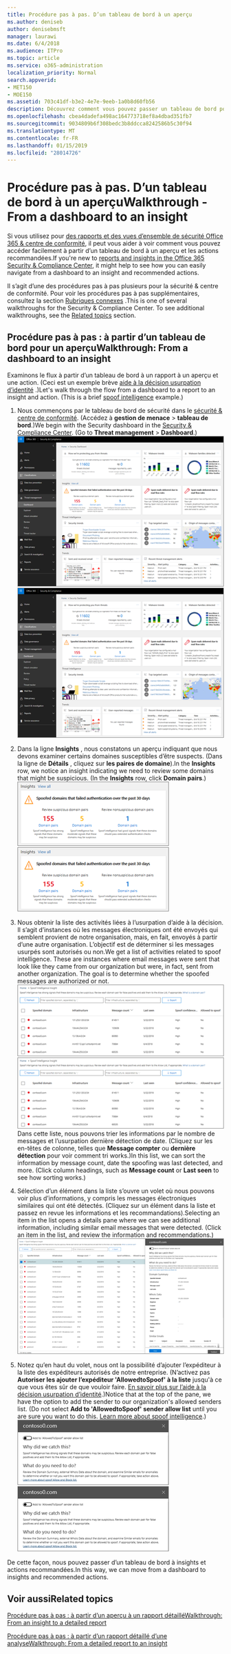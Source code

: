 ```yaml
---
title: Procédure pas à pas. D’un tableau de bord à un aperçu
ms.author: deniseb
author: denisebmsft
manager: laurawi
ms.date: 6/4/2018
ms.audience: ITPro
ms.topic: article
ms.service: o365-administration
localization_priority: Normal
search.appverid:
- MET150
- MOE150
ms.assetid: 703c41df-b3e2-4e7e-9eeb-1a0b8d60fb56
description: Découvrez comment vous pouvez passer un tableau de bord pour un aperçu des actions recommandées dans la sécurité &amp; centre de conformité.
ms.openlocfilehash: cbea4dadefa498ac164773718ef8a4dbad351fb7
ms.sourcegitcommit: 9034809b6f308bedc3b8ddcca8242586b5c30f94
ms.translationtype: MT
ms.contentlocale: fr-FR
ms.lasthandoff: 01/15/2019
ms.locfileid: "28014726"
---
```

# <a name="walkthrough---from-a-dashboard-to-an-insight"></a><span data-ttu-id="4149e-103">Procédure pas à pas. D’un tableau de bord à un aperçu</span><span class="sxs-lookup"><span data-stu-id="4149e-103">Walkthrough - From a dashboard to an insight</span></span>

<span data-ttu-id="4149e-104">Si vous utilisez pour [des rapports et des vues d’ensemble de sécurité Office 365 &amp; centre de conformité](reports-and-insights-in-security-and-compliance.md), il peut vous aider à voir comment vous pouvez accéder facilement à partir d’un tableau de bord à un aperçu et les actions recommandées.</span><span class="sxs-lookup"><span data-stu-id="4149e-104">If you're new to [reports and insights in the Office 365 Security &amp; Compliance Center](reports-and-insights-in-security-and-compliance.md), it might help to see how you can easily navigate from a dashboard to an insight and recommended actions.</span></span> 
  
<span data-ttu-id="4149e-p101">Il s’agit d’une des procédures pas à pas plusieurs pour la sécurité &amp; centre de conformité. Pour voir les procédures pas à pas supplémentaires, consultez la section [Rubriques connexes](#related-topics) .</span><span class="sxs-lookup"><span data-stu-id="4149e-p101">This is one of several walkthroughs for the Security &amp; Compliance Center. To see additional walkthroughs, see the [Related topics](#related-topics) section.</span></span> 
  
## <a name="walkthrough-from-a-dashboard-to-an-insight"></a><span data-ttu-id="4149e-107">Procédure pas à pas : à partir d’un tableau de bord pour un aperçu</span><span class="sxs-lookup"><span data-stu-id="4149e-107">Walkthrough: From a dashboard to an insight</span></span>

<span data-ttu-id="4149e-p102">Examinons le flux à partir d’un tableau de bord à un rapport à un aperçu et une action. (Ceci est un exemple brève [aide à la décision usurpation d’identité](learn-about-spoof-intelligence.md) .)</span><span class="sxs-lookup"><span data-stu-id="4149e-p102">Let's walk through the flow from a dashboard to a report to an insight and action. (This is a brief [spoof intelligence](learn-about-spoof-intelligence.md) example.)</span></span> 
  
1. <span data-ttu-id="4149e-p103">Nous commençons par le tableau de bord de sécurité dans le [sécurité &amp; centre de conformité](https://protection.office.com). (Accédez à **gestion de menace** \> **tableau de bord**.)</span><span class="sxs-lookup"><span data-stu-id="4149e-p103">We begin with the Security dashboard in the [Security &amp; Compliance Center](https://protection.office.com). (Go to **Threat management** \> **Dashboard**.)</span></span><br><span data-ttu-id="4149e-112">![Dans la sécurité &amp; centre de conformité, cliquez sur gestion des menaces \> tableau de bord](media/05a38660-eb13-4960-a266-11809c453d95.png)</span><span class="sxs-lookup"><span data-stu-id="4149e-112">![In the Security &amp; Compliance Center, choose Threat management \> Dashboard](media/05a38660-eb13-4960-a266-11809c453d95.png)</span></span><br>
  
2. <span data-ttu-id="4149e-p104">Dans la ligne **Insights** , nous constatons un aperçu indiquant que nous devons examiner certains domaines susceptibles d’être suspects. (Dans la ligne de **Détails** , cliquez sur **les paires de domaine**).</span><span class="sxs-lookup"><span data-stu-id="4149e-p104">In the **Insights** row, we notice an insight indicating we need to review some domains that might be suspicious. (In the **Insights** row, click **Domain pairs**.)</span></span><br><span data-ttu-id="4149e-115">![La ligne Insights mentionne les problèmes potentiels usurpation d’identité](media/dd1d0cb3-3201-45d7-b41d-18a0944fe85d.png)</span><span class="sxs-lookup"><span data-stu-id="4149e-115">![The Insights row mentions potential spoofing concerns](media/dd1d0cb3-3201-45d7-b41d-18a0944fe85d.png)</span></span><br>
  
3. <span data-ttu-id="4149e-p105">Nous obtenir la liste des activités liées à l’usurpation d’aide à la décision. Il s’agit d’instances où les messages électroniques ont été envoyés qui semblent provient de notre organisation, mais, en fait, envoyés à partir d’une autre organisation. L’objectif est de déterminer si les messages usurpés sont autorisés ou non.</span><span class="sxs-lookup"><span data-stu-id="4149e-p105">We get a list of activities related to spoof intelligence. These are instances where email messages were sent that look like they came from our organization but were, in fact, sent from another organization. The goal is to determine whether the spoofed messages are authorized or not.</span></span><br><span data-ttu-id="4149e-119">![Informations d’aide à la décision usurpation d’identité](media/a2e2b4fd-0c1e-499f-8401-cf3089da82fa.png)</span><span class="sxs-lookup"><span data-stu-id="4149e-119">![Spoof intelligence insights](media/a2e2b4fd-0c1e-499f-8401-cf3089da82fa.png)</span></span><br><span data-ttu-id="4149e-p106">Dans cette liste, nous pouvons trier les informations par le nombre de messages et l’usurpation dernière détection de date. (Cliquez sur les en-têtes de colonne, telles que **Message compter** ou **dernière détection** pour voir comment tri works.)</span><span class="sxs-lookup"><span data-stu-id="4149e-p106">In this list, we can sort the information by message count, date the spoofing was last detected, and more. (Click column headings, such as **Message count** or **Last seen** to see how sorting works.)</span></span> 
    
4. <span data-ttu-id="4149e-p107">Sélection d’un élément dans la liste s’ouvre un volet où nous pouvons voir plus d’informations, y compris les messages électroniques similaires qui ont été détectés. (Cliquez sur un élément dans la liste et passez en revue les informations et les recommandations).</span><span class="sxs-lookup"><span data-stu-id="4149e-p107">Selecting an item in the list opens a details pane where we can see additional information, including similar email messages that were detected. (Click an item in the list, and review the information and recommendations.)</span></span><br>![Sélection d’un élément s’ouvre un volet d’informations](media/7ad1faa5-6ca2-474e-a609-eb275e0a8e59.png)<br>
  
5. <span data-ttu-id="4149e-p108">Notez qu’en haut du volet, nous ont la possibilité d’ajouter l’expéditeur à la liste des expéditeurs autorisés de notre entreprise. (N’activez pas **Autoriser les ajouter l’expéditeur 'AllowedtoSpoof' à la liste** jusqu'à ce que vous êtes sûr de que vouloir faire. [En savoir plus sur l’aide à la décision usurpation d’identité](learn-about-spoof-intelligence.md).)</span><span class="sxs-lookup"><span data-stu-id="4149e-p108">Notice that at the top of the pane, we have the option to add the sender to our organization's allowed senders list. (Do not select **Add to 'AllowedtoSpoof' sender allow list** until you are sure you want to do this. [Learn more about spoof intelligence](learn-about-spoof-intelligence.md).)</span></span><br><span data-ttu-id="4149e-128">![Vous pouvez autoriser un expéditeur](media/caf0c20a-6047-486d-8060-5a229a3de49f.png)</span><span class="sxs-lookup"><span data-stu-id="4149e-128">![You can authorize a sender](media/caf0c20a-6047-486d-8060-5a229a3de49f.png)</span></span>
  
<span data-ttu-id="4149e-129">De cette façon, nous pouvez passer d’un tableau de bord à insights et actions recommandées.</span><span class="sxs-lookup"><span data-stu-id="4149e-129">In this way, we can move from a dashboard to insights and recommended actions.</span></span>
  
## <a name="related-topics"></a><span data-ttu-id="4149e-130">Voir aussi</span><span class="sxs-lookup"><span data-stu-id="4149e-130">Related topics</span></span>

[<span data-ttu-id="4149e-131">Procédure pas à pas : à partir d’un aperçu à un rapport détaillé</span><span class="sxs-lookup"><span data-stu-id="4149e-131">Walkthrough: From an insight to a detailed report</span></span>](from-an-insight-to-a-detailed-report.md)
  
[<span data-ttu-id="4149e-132">Procédure pas à pas : à partir d’un rapport détaillé d’une analyse</span><span class="sxs-lookup"><span data-stu-id="4149e-132">Walkthrough: From a detailed report to an insight</span></span>](from-a-detailed-report-to-an-insight.md)
  


